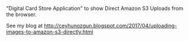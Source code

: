 "Digital Card Store Application" to show Direct Amazon S3 Uploads from the browser.

See my blog at http://ceyhunozgun.blogspot.com/2017/04/uploading-images-to-amazon-s3-directly.html

